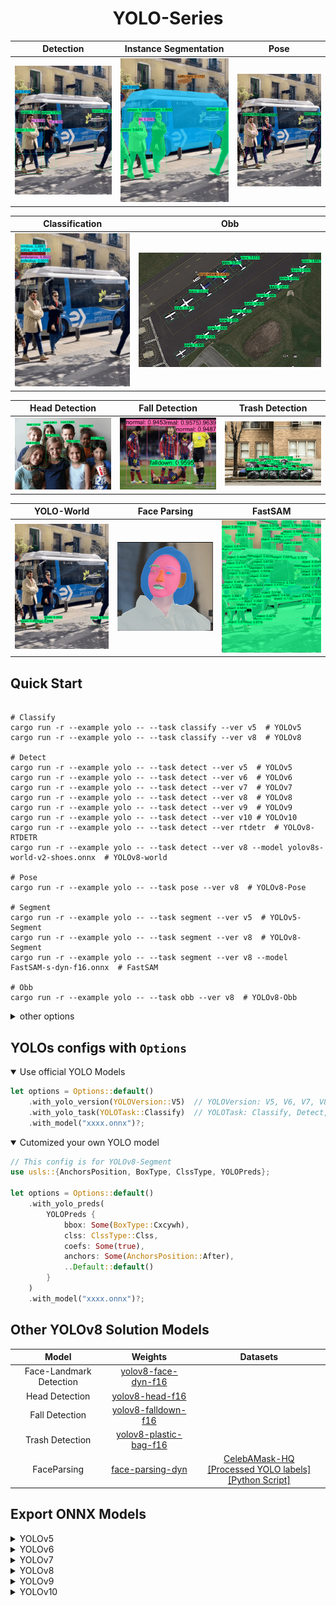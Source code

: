 <h1 align='center'>YOLO-Series</h1>


|      Detection     |    Instance Segmentation   |   Pose     | 
| :---------------: | :------------------------: |:---------------: |
| <img src='./demos/det.png'  width="300px">  | <img src='./demos/seg.png'  width="300px"> |<img src='./demos/pose.png'  width="300px">  | 

|    Classification   |    Obb   |
| :------------------------: |:------------------------: |
|<img src='./demos/cls.png'  width="300px"> |<img src='./demos/obb-2.png'  width="628px">

|    Head Detection   |    Fall Detection   | Trash Detection   |
| :------------------------: |:------------------------: |:------------------------: |
|<img src='./demos/head.png'  width="300px"> |<img src='./demos/falldown.png'  width="300px">|<img src='./demos/trash.png'  width="300px">

|    YOLO-World   |    Face Parsing   | FastSAM   |
| :------------------------: |:------------------------: |:------------------------: |
|<img src='./demos/yolov8-world.png'  width="300px"> |<img src='./demos/face-parsing.png'  width="300px">|<img src='./demos/fastsam.png'  width="300px">





## Quick Start
```Shell

# Classify
cargo run -r --example yolo -- --task classify --ver v5  # YOLOv5 
cargo run -r --example yolo -- --task classify --ver v8  # YOLOv8 

# Detect
cargo run -r --example yolo -- --task detect --ver v5  # YOLOv5 
cargo run -r --example yolo -- --task detect --ver v6  # YOLOv6
cargo run -r --example yolo -- --task detect --ver v7  # YOLOv7
cargo run -r --example yolo -- --task detect --ver v8  # YOLOv8
cargo run -r --example yolo -- --task detect --ver v9  # YOLOv9
cargo run -r --example yolo -- --task detect --ver v10 # YOLOv10
cargo run -r --example yolo -- --task detect --ver rtdetr  # YOLOv8-RTDETR
cargo run -r --example yolo -- --task detect --ver v8 --model yolov8s-world-v2-shoes.onnx  # YOLOv8-world

# Pose
cargo run -r --example yolo -- --task pose --ver v8  # YOLOv8-Pose

# Segment
cargo run -r --example yolo -- --task segment --ver v5  # YOLOv5-Segment
cargo run -r --example yolo -- --task segment --ver v8  # YOLOv8-Segment
cargo run -r --example yolo -- --task segment --ver v8 --model FastSAM-s-dyn-f16.onnx  # FastSAM

# Obb
cargo run -r --example yolo -- --task obb --ver v8  # YOLOv8-Obb
```

<details close>
<summary>other options</summary>

`--source` to specify the input images  
`--model` to specify the ONNX model  
`--width --height` to specify the input resolution  
`--nc` to specify the number of model's classes  
`--plot` to annotate with inference results  
`--profile` to profile  
`--cuda --trt --coreml --device_id` to select device  
`--half` to use float16 when using TensorRT EP  

</details>


## YOLOs configs with `Options` 

<details open>
<summary>Use official YOLO Models</summary>

```Rust
let options = Options::default()
    .with_yolo_version(YOLOVersion::V5)  // YOLOVersion: V5, V6, V7, V8, V9, V10, RTDETR
    .with_yolo_task(YOLOTask::Classify)  // YOLOTask: Classify, Detect, Pose, Segment, Obb
    .with_model("xxxx.onnx")?;

```
</details>

<details open>
<summary>Cutomized your own YOLO model</summary>

```Rust
// This config is for YOLOv8-Segment 
use usls::{AnchorsPosition, BoxType, ClssType, YOLOPreds};

let options = Options::default()
    .with_yolo_preds(
        YOLOPreds {
            bbox: Some(BoxType::Cxcywh),
            clss: ClssType::Clss,
            coefs: Some(true),
            anchors: Some(AnchorsPosition::After),
            ..Default::default()
        }
    )
    .with_model("xxxx.onnx")?;
```
</details>

## Other YOLOv8 Solution Models

|          Model          |    Weights   | Datasets|
|:---------------------: | :--------------------------: | :-------------------------------: |
| Face-Landmark Detection |   [yolov8-face-dyn-f16](https://github.com/jamjamjon/assets/releases/download/v0.0.1/yolov8-face-dyn-f16.onnx)         | |
| Head Detection |   [yolov8-head-f16](https://github.com/jamjamjon/assets/releases/download/v0.0.1/yolov8-head-f16.onnx)         | |
| Fall Detection |   [yolov8-falldown-f16](https://github.com/jamjamjon/assets/releases/download/v0.0.1/yolov8-falldown-f16.onnx)          | |
| Trash Detection |   [yolov8-plastic-bag-f16](https://github.com/jamjamjon/assets/releases/download/v0.0.1/yolov8-plastic-bag-f16.onnx)         | |
| FaceParsing |  [face-parsing-dyn](https://github.com/jamjamjon/assets/releases/download/v0.0.1/face-parsing-dyn.onnx)  | [CelebAMask-HQ](https://github.com/switchablenorms/CelebAMask-HQ/tree/master/face_parsing)<br />[[Processed YOLO labels]](https://github.com/jamjamjon/assets/releases/download/v0.0.1/CelebAMask-HQ-YOLO-Labels.zip)[[Python Script]](https://github.com/jamjamjon/assets/releases/download/v0.0.1/CelebAMask-HQ-YOLO-Labels.zip) |




## Export ONNX Models


<details close>
<summary>YOLOv5</summary>
    
[Here](https://docs.ultralytics.com/yolov5/tutorials/model_export/)

</details>


<details close>
<summary>YOLOv6</summary>

[Here](https://github.com/meituan/YOLOv6/tree/main/deploy/ONNX)

</details>


<details close>
<summary>YOLOv7</summary>

[Here](https://github.com/WongKinYiu/yolov7?tab=readme-ov-file#export)

</details>

<details close>
<summary>YOLOv8</summary>
    
```Shell
pip install -U ultralytics

# export onnx model with dynamic shapes
yolo export model=yolov8m.pt format=onnx simplify dynamic
yolo export model=yolov8m-cls.pt format=onnx simplify dynamic
yolo export model=yolov8m-pose.pt format=onnx simplify dynamic
yolo export model=yolov8m-seg.pt format=onnx simplify dynamic
yolo export model=yolov8m-obb.pt format=onnx simplify dynamic

# export onnx model with fixed shapes
yolo export model=yolov8m.pt format=onnx simplify
yolo export model=yolov8m-cls.pt format=onnx simplify
yolo export model=yolov8m-pose.pt format=onnx simplify
yolo export model=yolov8m-seg.pt format=onnx simplify
yolo export model=yolov8m-obb.pt format=onnx simplify
```
</details>


<details close>
<summary>YOLOv9</summary>

[Here](https://github.com/WongKinYiu/yolov9/blob/main/export.py)

</details>

<details close>
<summary>YOLOv10</summary>

[Here](https://github.com/THU-MIG/yolov10#export)

</details>
